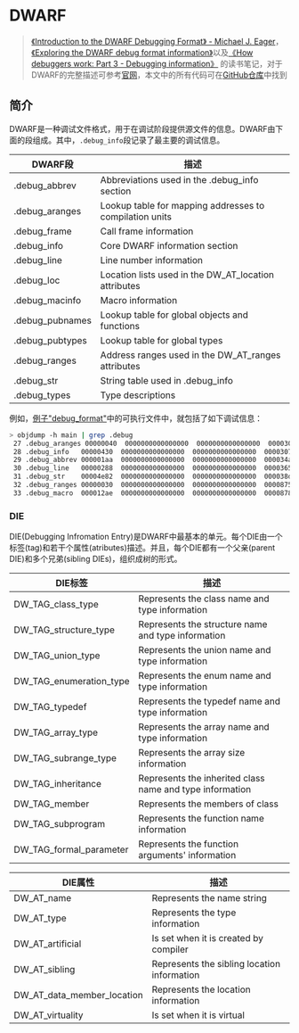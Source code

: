# DWARF

> [《Introduction to the DWARF Debugging Format》 - Michael J. Eager](https://dwarfstd.org/doc/Debugging%20using%20DWARF-2012.pdf)，[《Exploring the DWARF debug format information》](https://developer.ibm.com/articles/au-dwarf-debug-format/)以及[《How debuggers work: Part 3 - Debugging information》](https://eli.thegreenplace.net/2011/02/07/how-debuggers-work-part-3-debugging-information) 的读书笔记，对于DWARF的完整描述可参考[官网](https://dwarfstd.org/)，本文中的所有代码可在[GitHub仓库](https://github.com/LittleBee1024/learning_book/tree/main/docs/booknotes/debug_hacks/dwarf/code)中找到


## 简介
DWARF是一种调试文件格式，用于在调试阶段提供源文件的信息。DWARF由下面的段组成。其中，`.debug_info`段记录了最主要的调试信息。

| DWARF段 | 描述 |
| --- | --- |
| .debug_abbrev | Abbreviations used in the .debug_info section |
| .debug_aranges | Lookup table for mapping addresses to compilation units |
| .debug_frame | Call frame information |
| .debug_info | Core DWARF information section |
| .debug_line | Line number information |
| .debug_loc | Location lists used in the DW_AT_location attributes |
| .debug_macinfo | Macro information |
| .debug_pubnames | Lookup table for global objects and functions |
| .debug_pubtypes | Lookup table for global types |
| .debug_ranges | Address ranges used in the DW_AT_ranges attributes |
| .debug_str | String table used in .debug_info |
| .debug_types | Type descriptions |

例如，[例子"debug_format"](https://github.com/LittleBee1024/learning_book/tree/main/docs/booknotes/debug_hacks/dwarf/code/debug_format)中的可执行文件中，就包括了如下调试信息：
```bash
> objdump -h main | grep .debug
 27 .debug_aranges 00000040  0000000000000000  0000000000000000  0000303b  2**0
 28 .debug_info   00000430  0000000000000000  0000000000000000  0000307b  2**0
 29 .debug_abbrev 000001aa  0000000000000000  0000000000000000  000034ab  2**0
 30 .debug_line   00000288  0000000000000000  0000000000000000  00003655  2**0
 31 .debug_str    00004e82  0000000000000000  0000000000000000  000038dd  2**0
 32 .debug_ranges 00000030  0000000000000000  0000000000000000  0000875f  2**0
 33 .debug_macro  000012ae  0000000000000000  0000000000000000  0000878f  2**0
```

### DIE
DIE(Debugging Infromation Entry)是DWARF中最基本的单元。每个DIE由一个标签(tag)和若干个属性(atributes)描述。并且，每个DIE都有一个父亲(parent DIE)和多个兄弟(sibling DIEs)，组织成树的形式。

| DIE标签 | 描述 |
| --- | --- |
| DW_TAG_class_type | Represents the class name and type information |
| DW_TAG_structure_type | Represents the structure name and type information |
| DW_TAG_union_type | Represents the union name and type information |
| DW_TAG_enumeration_type | Represents the enum name and type information |
| DW_TAG_typedef | Represents the typedef name and type information |
| DW_TAG_array_type | Represents the array name and type information |
| DW_TAG_subrange_type | Represents the array size information |
| DW_TAG_inheritance | Represents the inherited class name and type information |
| DW_TAG_member | Represents the members of class |
| DW_TAG_subprogram | Represents the function name information |
| DW_TAG_formal_parameter | Represents the function arguments' information |

| DIE属性 | 描述 |
| --- | --- |
| DW_AT_name | Represents the name string |
| DW_AT_type | Represents the type information |
| DW_AT_artificial | Is set when it is created by compiler |
| DW_AT_sibling | Represents the sibling location information |
| DW_AT_data_member_location | Represents the location information |
| DW_AT_virtuality | Is set when it is virtual |
